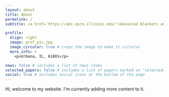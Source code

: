 ```yaml
---
layout: about
title: About
permalink: /
subtitle: <a href='https://abc.npre.illinois.edu/'>Advanced Blankets and Coolants Laboratory</a>, University of Illinois Urbana-Champaign

profile:
  align: right
  image: prof_pic.jpg
  image_circular: true # crops the image to make it circular
  more_info: >
    <p>Urbana, IL, 61801</p>

news: false # includes a list of news items
selected_papers: false # includes a list of papers marked as "selected={true}"
social: true # includes social icons at the bottom of the page
---
```


Hi, welcome to my website. I'm currently adding more content to it.
